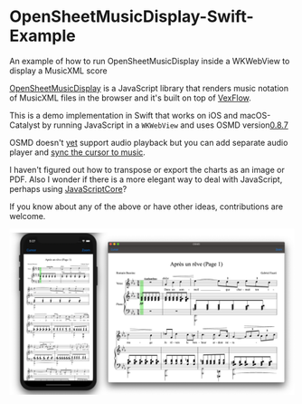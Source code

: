 # OpenSheetMusicDisplay-Swift-Example
An example of how to run OpenSheetMusicDisplay inside a WKWebView to display a MusicXML score

[OpenSheetMusicDisplay](https://opensheetmusicdisplay.github.io]) is a JavaScript library that renders music notation of MusicXML files in the browser and it's built on top of [VexFlow](https://www.vexflow.com).

This is a demo implementation in Swift that works on iOS and macOS-Catalyst by running JavaScript in a `WKWebView` and uses OSMD version[0.8.7](https://github.com/opensheetmusicdisplay/opensheetmusicdisplay/releases/tag/0.8.7)

OSMD doesn't [yet](https://opensheetmusicdisplay.org/2019/12/05/audio-player-is-coming-in-2020/) support audio playback but you can add separate audio player and [sync the cursor to music](https://github.com/opensheetmusicdisplay/opensheetmusicdisplay/wiki/Tutorial:-Extracting-note-timing-for-playing).

I haven't figured out how to transpose or export the charts as an image or PDF.
Also I wonder if there is a more elegant way to deal with JavaScript, perhaps using [JavaScriptCore](https://developer.apple.com/documentation/javascriptcore)?

If you know about any of the above or have other ideas, contributions are welcome.

![App Image](example.png?)
